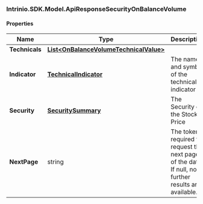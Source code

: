 [//]: # (CLASS:Intrinio.SDK.Model.ApiResponseSecurityOnBalanceVolume)

[//]: # (KIND:object)

### Intrinio.SDK.Model.ApiResponseSecurityOnBalanceVolume
#### Properties

[//]: # (START_DEFINITION)

Name | Type | Description
------------ | ------------- | -------------
**Technicals** | [**List&lt;OnBalanceVolumeTechnicalValue&gt;**](OnBalanceVolumeTechnicalValue.md) |  &nbsp;
**Indicator** | [**TechnicalIndicator**](TechnicalIndicator.md) | The name and symbol of the technical indicator &nbsp;
**Security** | [**SecuritySummary**](SecuritySummary.md) | The Security of the Stock Price &nbsp;
**NextPage** | string | The token required to request the next page of the data. If null, no further results are available. &nbsp;

[//]: # (END_DEFINITION)


[//]: # (CONTAINED_CLASS:Intrinio.SDK.Model.OnBalanceVolumeTechnicalValue)


[//]: # (CONTAINED_CLASS:Intrinio.SDK.Model.TechnicalIndicator)


[//]: # (CONTAINED_CLASS:Intrinio.SDK.Model.SecuritySummary)


